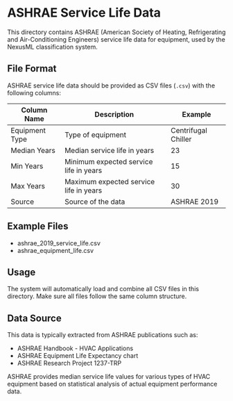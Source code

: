 # ASHRAE Service Life Data

This directory contains ASHRAE (American Society of Heating, Refrigerating and
Air-Conditioning Engineers) service life data for equipment, used by the NexusML
classification system.

## File Format

ASHRAE service life data should be provided as CSV files (`.csv`) with the
following columns:

| Column Name    | Description                            | Example             |
| -------------- | -------------------------------------- | ------------------- |
| Equipment Type | Type of equipment                      | Centrifugal Chiller |
| Median Years   | Median service life in years           | 23                  |
| Min Years      | Minimum expected service life in years | 15                  |
| Max Years      | Maximum expected service life in years | 30                  |
| Source         | Source of the data                     | ASHRAE 2019         |

## Example Files

- ashrae_2019_service_life.csv
- ashrae_equipment_life.csv

## Usage

The system will automatically load and combine all CSV files in this directory.
Make sure all files follow the same column structure.

## Data Source

This data is typically extracted from ASHRAE publications such as:

- ASHRAE Handbook - HVAC Applications
- ASHRAE Equipment Life Expectancy chart
- ASHRAE Research Project 1237-TRP

ASHRAE provides median service life values for various types of HVAC equipment
based on statistical analysis of actual equipment performance data.
